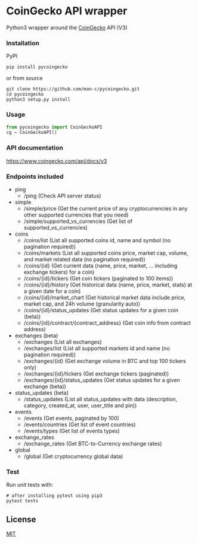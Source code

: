# CoinGecko API wrapper

Python3 wrapper around the [CoinGecko](https://www.coingecko.com/) API (V3)

### Installation
PyPI
```
pip install pycoingecko
```
or from source
```
git clone https://github.com/man-c/pycoingecko.git
cd pycoingecko
python3 setup.py install
```

### Usage

```python
from pycoingecko import CoinGeckoAPI
cg = CoinGeckoAPI()
```

### API documentation
https://www.coingecko.com/api/docs/v3

### Endpoints included
- ping
  - /ping (Check API server status)
- simple
  - /simple/price (Get the current price of any cryptocurrencies in any other supported currencies that you need)
  - /simple/supported_vs_currencies (Get list of supported_vs_currencies)
- coins
  - /coins/list (List all supported coins id, name and symbol (no pagination required))
  - /coins/markets (List all supported coins price, market cap, volume, and market related data (no pagination required))
  - /coins/{id} (Get current data (name, price, market, ... including exchange tickers) for a coin)
  - /coins/{id}/tickers (Get coin tickers (paginated to 100 items))
  - /coins/{id}/history (Get historical data (name, price, market, stats) at a given date for a coin)
  - /coins/{id}/market_chart (Get historical market data include price, market cap, and 24h volume (granularity auto))
  - /coins/{id}/status_updates (Get status updates for a given coin (beta))
  - /coins/{id}/contract/{contract_address} (Get coin info from contract address)
- exchanges (beta)
  - /exchanges (List all exchanges)
  - /exchanges/list (List all supported markets id and name (no pagination required))
  - /exchanges/{id} (Get exchange volume in BTC and top 100 tickers only)
  - /exchanges/{id}/tickers (Get exchange tickers (paginated))
  - /exchanges/{id}/status_updates (Get status updates for a given exchange (beta))
- status_updates (beta)
  - /status_updates (List all status_updates with data (description, category, created_at, user, user_title and pin))
- events
  - /events (Get events, paginated by 100)
  - /events/countries (Get list of event countries)
  - /events/types (Get list of events types)
- exchange_rates
  - /exchange_rates (Get BTC-to-Currency exchange rates)
- global
  - /global (Get cryptocurrency global data)

### Test

Run unit tests with:

```
# after installing pytest using pip3
pytest tests
```

## License
[MIT](https://choosealicense.com/licenses/mit/)
